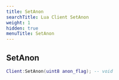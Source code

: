 ```yaml
---
title: SetAnon
searchTitle: Lua Client SetAnon
weight: 1
hidden: true
menuTitle: SetAnon
---
```

## SetAnon
```lua
Client:SetAnon(uint8 anon_flag); -- void
```